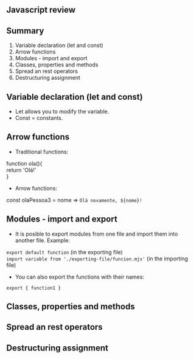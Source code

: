 ## Javascript review

Summary
----------------------------------------
1) Variable declaration (let and const)
2) Arrow functions
3) Modules - import and export
4) Classes, properties and methods
5) Spread an rest operators
6) Destructuring assignment

Variable declaration (let and const)
----------------------------------------
- Let allows you to modify the variable.
- Const = constants.

Arrow functions
----------------------------------------
- Traditional functions:

function ola(){   
return 'Olá!'  
}
- Arrow functions:

const olaPessoa3 = nome => `Olá novamente, ${nome}!`

Modules - import and export
----------------------------------------
- It is posible to export modules from one file and import them into another file. Example:

`export default function` (in the exporting file)  
`import variable from './exporting-file/funcion.mjs'` (in the importing file)

- You can also export the functions with their names:

`export { function1 }`

Classes, properties and methods
----------------------------------------


Spread an rest operators
----------------------------------------

Destructuring assignment
----------------------------------------

